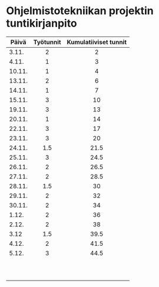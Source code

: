 # Ohjelmistotekniikan projektin tuntikirjanpito #

| Päivä | Työtunnit | Kumulatiiviset tunnit |
|-------|:---------:|:---------------------:|
|3.11.  | 2         | 2                     |
|4.11.  | 1         | 3                     |
|10.11. | 1         | 4                     |
|13.11. | 2         | 6                     |
|14.11. | 1         | 7                     |
|15.11. | 3         | 10                    |
|19.11. | 3         | 13                    |
|20.11. | 1         | 14                    |
|22.11. | 3         | 17                    |
|23.11. | 3         | 20                    |
|24.11. | 1.5       | 21.5                  |
|25.11. | 3         | 24.5                  |
|26.11. | 2         | 26.5                  |
|27.11. | 2         | 28.5                  |
|28.11. | 1.5       | 30                    | 
|29.11. | 2         | 32                    |
|30.11. | 2         | 34                    |
|1.12.  | 2         | 36                    |
|2.12.  | 2         | 38                    |
|3.12   | 1.5       | 39.5                  |
|4.12.  | 2         | 41.5                  |
|5.12.  | 3         | 44.5                  |
|       |           |                       |
|       |           |                       | 
|       |           |                       |
|       |           |                       |
|       |           |                       |
|       |           |                       |
|       |           |                       |
|       |           |                       |
|       |           |                       |
|       |           |                       | 